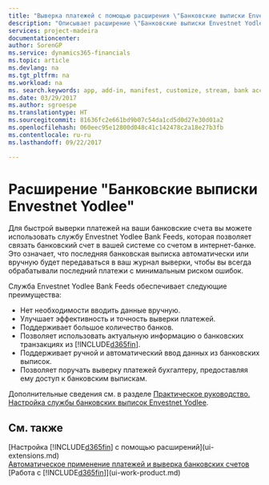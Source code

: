 ```yaml
---
title: "Выверка платежей с помощью расширения \"Банковские выписки Envestnet Yodlee\" | Документы Майкрософт"
description: "Описывает расширение \"Банковские выписки Envestnet Yodlee\", которое устанавливает связь с банковскими счетами для быстрой выверки банковских платежей."
services: project-madeira
documentationcenter: 
author: SorenGP
ms.service: dynamics365-financials
ms.topic: article
ms.devlang: na
ms.tgt_pltfrm: na
ms.workload: na
ms. search.keywords: app, add-in, manifest, customize, stream, bank account link
ms.date: 03/29/2017
ms.author: sgroespe
ms.translationtype: HT
ms.sourcegitcommit: 81636fc2e661bd9b07c54da1cd5d0d27e30d01a2
ms.openlocfilehash: 060eec95e12800d048c41c142478c2a18e27b3fb
ms.contentlocale: ru-ru
ms.lasthandoff: 09/22/2017

---
```

# <a name="the-envestnet-yodlee-bank-feeds-extension"></a>Расширение "Банковские выписки Envestnet Yodlee"
Для быстрой выверки платежей на ваши банковские счета вы можете использовать службу Envestnet Yodlee Bank Feeds, которая позволяет связать банковский счет в вашей системе со счетом в интернет-банке. Это означает, что последняя банковская выписка автоматически или вручную будет передаваться в ваш журнал выверки, чтобы вы всегда обрабатывали последний платежи с минимальным риском ошибок.

Служба Envestnet Yodlee Bank Feeds обеспечивает следующие преимущества:

* Нет необходимости вводить данные вручную.
* Улучшает эффективность и точность выверки платежей.
* Поддерживает большое количество банков.
* Позволяет использовать актуальную информацию о банковских транзакциях из [!INCLUDE[d365fin](includes/d365fin_md.md)].
* Поддерживает ручной и автоматический ввод данных из банковских выписок.
* Позволяет поручать выверку платежей бухгалтеру, предоставляя ему доступ к банковским выпискам.

Дополнительные сведения см. в разделе [Практическое руководство. Настройка службы банковских выписок Envestnet Yodlee](bank-how-setup-bank-statement-service.md).

## <a name="see-also"></a>См. также
[Настройка [!INCLUDE[d365fin](includes/d365fin_md.md)] с помощью расширений](ui-extensions.md)    
[Автоматическое применение платежей и выверка банковских счетов](receivables-apply-payments-auto-reconcile-bank-accounts.md)  
[Работа с [!INCLUDE[d365fin](includes/d365fin_md.md)]](ui-work-product.md)

